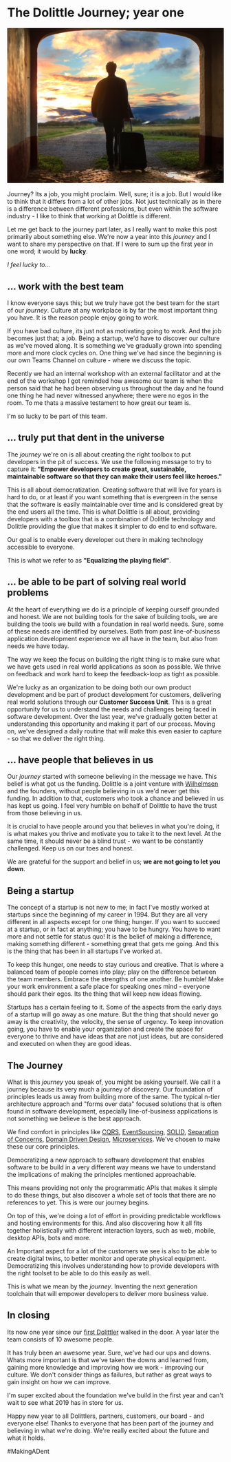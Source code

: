 # The Dolittle Journey; year one

![[Mantas Hesthaven](https://unsplash.com/photos/_g1WdcKcV3w?utm_source=unsplash&utm_medium=referral&utm_content=creditCopyText)](./mantas-hesthaven-135478-unsplash.jpg)

Journey? Its a job, you might proclaim. Well, sure; it is a job. But I would like to
think that it differs from a lot of other jobs. Not just technically as in there is a difference between different
professions, but even within the software industry - I like to think that working at Dolittle is different.

Let me get back to the journey part later, as I really want to make this post primarily about something else.
We're now a year into this *journey* and I want to share my perspective on that. If I were to sum up the first year
in one word; it would by **lucky**.

*I feel lucky to...*

## ... work with the best team

I know everyone says this; but we truly have got the best team for the start of our *journey*.
Culture at any workplace is by far the most important thing you have. It is the reason people enjoy going to
work.

If you have bad culture, its just not as motivating going to work. And the job becomes just that; a job.
Being a startup, we'd have to discover our culture as we've moved along. It is something we've gradually grown
into spending more and more clock cycles on. One thing we've had since the beginning is our own Teams Channel
on culture - where we discuss the topic.

Recently we had an internal workshop with an external facilitator and at the end of the workshop I got reminded how
awesome our team is when the person said that he had been observing us throughout the day and he found one thing
he had never witnessed anywhere; there were no egos in the room. To me thats a massive testament to how
great our team is.

I'm so lucky to be part of this team.

## ... truly put that dent in the universe

The *journey* we're on is all about creating the right toolbox to put developers in the pit of success.
We use the following message to try to capture it: **"Empower developers to create great, sustainable, maintainable software so that they
can make their users feel like heroes."**

This is all about democratization. Creating software that will live for years is hard to do, or at least
if you want something that is evergreen in the sense that the software is easily maintainable over time
and is considered great by the end users all the time. This is what Dolittle is all about, providing
developers with a toolbox that is a combination of Dolittle technology and Dolittle providing the glue
that makes it simpler to do end to end software.

Our goal is to enable every developer out there in making technology accessible to everyone.

This is what we refer to as **"Equalizing the playing field"**.

## ... be able to be part of solving real world problems

At the heart of everything we do is a principle of keeping ourself grounded and honest. We are not building tools
for the sake of building tools, we are building the tools we build with a foundation in real world needs.
Sure, some of these needs are identified by ourselves. Both from past line-of-business application development
experience we all have in the team, but also from needs we have today.

The way we keep the focus on building the right thing is to make sure what we have gets used in real world applications
as soon as possible. We thrive on feedback and work hard to keep the feedback-loop as tight as possible.

We're lucky as an organization to be doing both our own product development and be part of product development
for customers, delivering real world solutions through our **Customer Success Unit**. This is a great opportunity
for us to understand the needs and challenges being faced in software development. Over the last year, we've
gradually gotten better at understanding this opportunity and making it part of our process. Moving on, we've
designed a daily routine that will make this even easier to capture - so that we deliver the right thing.

## ... have people that believes in us

Our *journey* started with someone believing in the message we have. This belief is what got us the funding.
Dolittle is a joint venture with [Wilhelmsen](https://www.wilhelmsen.com) and the founders, without people
believing in us we'd never get this funding. In addition to that, customers who took a chance and believed in
us has kept us going. I feel very humble on behalf of Dolittle to have the trust from those believing in
us.

It is crucial to have people around you that believes in what you're
doing, it is what makes you thrive and motivate you to take it to the next level. At the same time, it
should never be a blind trust - we want to be constantly challenged. Keep us on our toes and honest.

We are grateful for the support and belief in us; **we are not going to let you down**.

## Being a startup

The concept of a startup is not new to me; in fact I've mostly worked at startups since the beginning of my
career in 1994. But they are all very different in all aspects except for one thing; hunger. If you want to
succeed at a startup, or in fact at anything; you have to be hungry. You have to want more and not settle for
status quo! It is the belief of making a difference, making something different - something great that gets
me going. And this is the thing that has been in all startups I've worked at.

To keep this hunger, one needs to stay curious and creative. That is where a balanced team of people comes into
play; play on the difference between the team members. Embrace the strengths of one another. Be humble!
Make your work environment a safe place for speaking ones mind - everyone should park their egos.
Its the thing that will keep new ideas flowing.

Startups has a certain feeling to it. Some of the aspects from the early days of a startup will go away as one
mature. But the thing that should never go away is the creativity, the velocity, the sense of urgency.
To keep innovation going, you have to enable your organization and create the space for everyone to thrive and
have ideas that are not just ideas, but are considered and executed on when they are good ideas.

## The Journey

What is this *journey* you speak of, you might be asking yourself.
We call it a journey because its very much a journey of discovery. Our foundation of principles leads us away
from building more of the same. The typical n-tier architecture approach and "forms over data" focused solutions
that is often found in software development, especially line-of-business applications is not something we believe
is the best approach.

We find comfort in principles like [CQRS](https://en.wikipedia.org/wiki/Command–query_separation#Command_query_responsibility_segregation),
[EventSourcing](https://martinfowler.com/eaaDev/EventSourcing.html), [SOLID](https://en.wikipedia.org/wiki/SOLID_(object-oriented_design)),
[Separation of Concerns](https://en.wikipedia.org/wiki/Separation_of_concerns), [Domain Driven Design](https://en.wikipedia.org/wiki/Domain-driven_design),
[Microservices](https://en.wikipedia.org/wiki/Microservices). We've chosen to make these our core principles.

Democratizing a new approach to software development that enables software to be build in a very different way means
we have to understand the implications of making the principles mentioned approachable.

This means providing not only the programmatic APIs that makes it simple to do these things, but also discover
a whole set of tools that there are no references to yet. This is were our journey begins.

On top of this, we're doing a lot of effort in providing predictable workflows and hosting environments for this.
And also discovering how it all fits together holistically with different interaction layers, such as web, mobile,
desktop APIs, bots and more.

An Important aspect for a lot of the customers we see is also to be able to create digital twins, to better
monitor and operate physical equipment. Democratizing this involves understanding how to provide developers with
the right toolset to be able to do this easily as well.

This is what we mean by the *journey*. Inventing the next generation toolchain that will empower developers to
deliver more business value.

## In closing

Its now one year since our [first Dolittler](https://www.linkedin.com/in/vidar-aune-westrum/) walked in the door.
A year later the team consists of 10 awesome people.

It has truly been an awesome year. Sure, we've had our ups and downs. Whats more important is that we've
taken the downs and learned from, gaining more knowledge and improving how we work - improving our culture.
We don't consider things as failures, but rather as great ways to gain insight on how we can improve.

I'm super excited about the foundation we've build in the first year and can't wait to see what 2019 has in store
for us.

Happy new year to all Dolittlers, partners, customers, our board - and everyone else!
Thanks to everyone that has been part of the journey and believing in what we're doing.
We're really excited about the future and what it holds.

#MakingADent